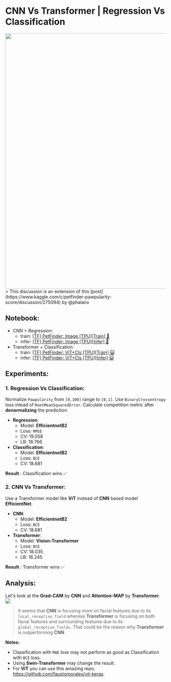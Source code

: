 # CNN Vs Transformer | Regression Vs Classification
<img src="https://i.pinimg.com/originals/c9/10/ce/c910ce1b0b2aa0bcb1b095e9c90fd536.jpg" width=800>
> This discussion is an extension of this [post](https://www.kaggle.com/c/petfinder-pawpularity-score/discussion/275094) by @phalanx 

## Notebook:
* CNN + Regression:
    * train: [[TF] PetFinder: Image [TPU][Train] 🐶](https://www.kaggle.com/awsaf49/tf-petfinder-image-tpu-train)
    * infer: [[TF] PetFinder: Image [TPU][Infer] 🐶](https://www.kaggle.com/awsaf49/tf-petfinder-image-tpu-infer)
* Transformer + Classification:
    * train: [[TF] PetFinder: ViT+Cls [TPU][Train] 😺](https://www.kaggle.com/awsaf49/tf-petfinder-vit-cls-tpu-train/)
    * infer: [[TF] PetFinder: ViT+Cls [TPU][Infer] 😺](https://www.kaggle.com/awsaf49/tf-petfinder-vit-cls-tpu-infer)



## Experiments:
### 1. Regression Vs Classification:
Normalize `Pawpularity` from `[0,100]` range to `[0,1]`. Use `BinaryCrossentropy` loss intead of `RootMeanSquaredError`. Calculate competition metric after **denormalizing** the prediction.
* **Regression**: 
    * Model: **EfficientnetB2**
    * Loss: `RMSE`
    * CV: 19.058
    * LB: 18.766
* **Classification**:
    * Model: **EfficientnetB2**
    * Loss: `BCE`
    * CV: 18.681

**Result** : Classification wins ✅


### 2. CNN Vs Transformer:
Use a Transformer model like **ViT** instead of **CNN** based model **EfficientNet**.
* **CNN**: 
    * Model: **EfficientnetB2**
    * Loss: `BCE`
    * CV: 18.681
* **Transformer**:
    * Model: **Vision-Transformer**
    * Loss: `BCE`
    * CV: 18.035
    * LB: 18.245

**Result** : Transformer wins ✅

## Analysis:
Let's look at the **Grad-CAM** by **CNN** and **Attention-MAP** by **Transformer**.
![](/assets/animation/cvt-smaller.gif)
> It seems that **CNN** is focusing more on facial features due to its `local_receptive_field` whereas **Transformer** is focusing on both facial features and surrounding features due to its `global_receptive_fields`. That could be the reason why **Transformer** is outperforming **CNN**.

**Notes:**
* Classification with `MAE` loss may not perform as good as Classification with `BCE` loss.
* Using **Swin-Transformer** may change the result.
* For **ViT** you can use this amazing repo, https://github.com/faustomorales/vit-keras.


